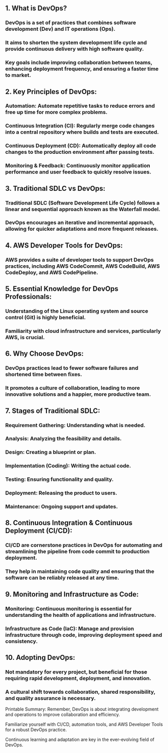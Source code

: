 ## 1. What is DevOps?

### DevOps is a set of practices that combines software development (Dev) and IT operations (Ops). 
### It aims to shorten the system development life cycle and provide continuous delivery with high software quality.
### Key goals include improving collaboration between teams, enhancing deployment frequency, and ensuring a faster time to market.



## 2. Key Principles of DevOps:
### Automation: Automate repetitive tasks to reduce errors and free up time for more complex problems.
### Continuous Integration (CI): Regularly merge code changes into a central repository where builds and tests are executed.
### Continuous Deployment (CD): Automatically deploy all code changes to the production environment after passing tests.
### Monitoring & Feedback: Continuously monitor application performance and user feedback to quickly resolve issues.



## 3. Traditional SDLC vs DevOps:
### Traditional SDLC (Software Development Life Cycle) follows a linear and sequential approach known as the Waterfall model.
### DevOps encourages an iterative and incremental approach, allowing for quicker adaptations and more frequent releases.

## 4. AWS Developer Tools for DevOps:

### AWS provides a suite of developer tools to support DevOps practices, including AWS CodeCommit, AWS CodeBuild, AWS CodeDeploy, and AWS CodePipeline.

## 5. Essential Knowledge for DevOps Professionals:
### Understanding of the Linux operating system and source control (Git) is highly beneficial.
###  Familiarity with cloud infrastructure and services, particularly AWS, is crucial.

## 6. Why Choose DevOps:
### DevOps practices lead to fewer software failures and shortened time between fixes.
### It promotes a culture of collaboration, leading to more innovative solutions and a happier, more productive team.

## 7. Stages of Traditional SDLC:
### Requirement Gathering: Understanding what is needed.
### Analysis: Analyzing the feasibility and details.
### Design: Creating a blueprint or plan.
### Implementation (Coding): Writing the actual code.
### Testing: Ensuring functionality and quality.
### Deployment: Releasing the product to users.
### Maintenance: Ongoing support and updates.

## 8. Continuous Integration & Continuous Deployment (CI/CD):
### CI/CD are cornerstone practices in DevOps for automating and streamlining the pipeline from code commit to production deployment.
### They help in maintaining code quality and ensuring that the software can be reliably released at any time.

## 9. Monitoring and Infrastructure as Code:
### Monitoring: Continuous monitoring is essential for understanding the health of applications and infrastructure.
### Infrastructure as Code (IaC): Manage and provision infrastructure through code, improving deployment speed and consistency.

## 10. Adopting DevOps:
### Not mandatory for every project, but beneficial for those requiring rapid development, deployment, and innovation.
### A cultural shift towards collaboration, shared responsibility, and quality assurance is necessary.



Printable Summary:
Remember, DevOps is about integrating development and operations to improve collaboration and efficiency.

Familiarize yourself with CI/CD, automation tools, and AWS Developer Tools for a robust DevOps practice.

Continuous learning and adaptation are key in the ever-evolving field of DevOps.

